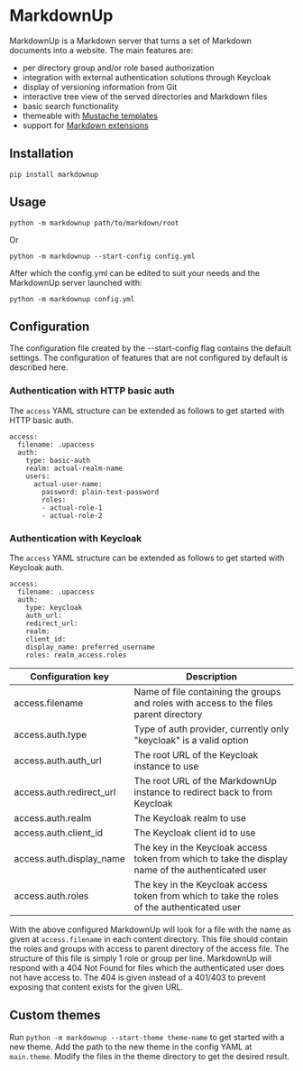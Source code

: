 # MarkdownUp

MarkdownUp is a Markdown server that turns a set of Markdown documents into a website.
The main features are:

- per directory group and/or role based authorization
- integration with external authentication solutions through Keycloak
- display of versioning information from Git
- interactive tree view of the served directories and Markdown files
- basic search functionality
- themeable with [Mustache templates](https://mustache.github.io/)
- support for [Markdown extensions](https://python-markdown.github.io/extensions/)


## Installation

`pip install markdownup`


## Usage

`python -m markdownup path/to/markdown/root`

Or

`python -m markdownup --start-config config.yml`

After which the config.yml can be edited to suit your needs and the MarkdownUp server launched with:

`python -m markdownup config.yml`


## Configuration

The configuration file created by the --start-config flag contains the default settings.
The configuration of features that are not configured by default is described here.


### Authentication with HTTP basic auth

The `access` YAML structure can be extended as follows to get started with HTTP basic auth.

```
access:
  filename: .upaccess
  auth:
    type: basic-auth
    realm: actual-realm-name
    users:
      actual-user-name:
        password: plain-text-password
        roles:
        - actual-role-1
        - actual-role-2
```


### Authentication with Keycloak

The `access` YAML structure can be extended as follows to get started with Keycloak auth.

```
access:
  filename: .upaccess
  auth:
    type: keycloak
    auth_url: 
    redirect_url: 
    realm: 
    client_id: 
    display_name: preferred_username
    roles: realm_access.roles
```

|Configuration key       |Description                                                                                       |
|------------------------|--------------------------------------------------------------------------------------------------|
|access.filename         |Name of file containing the groups and roles with access to the files parent directory            |
|access.auth.type        |Type of auth provider, currently only "keycloak" is a valid option                                |
|access.auth.auth_url    |The root URL of the Keycloak instance to use                                                      |
|access.auth.redirect_url|The root URL of the MarkdownUp instance to redirect back to from Keycloak                         |
|access.auth.realm       |The Keycloak realm to use                                                                         |
|access.auth.client_id   |The Keycloak client id to use                                                                     |
|access.auth.display_name|The key in the Keycloak access token from which to take the display name of the authenticated user|
|access.auth.roles       |The key in the Keycloak access token from which to take the roles of the authenticated user       |

With the above configured MarkdownUp will look for a file with the name as given at `access.filename` in each content directory.
This file should contain the roles and groups with access to parent directory of the access file.
The structure of this file is simply 1 role or group per line.
MarkdownUp will respond with a 404 Not Found for files which the authenticated user does not have access to.
The 404 is given instead of a 401/403 to prevent exposing that content exists for the given URL.


## Custom themes

Run `python -m markdownup --start-theme theme-name` to get started with a new theme.
Add the path to the new theme in the config YAML at `main.theme`.
Modify the files in the theme directory to get the desired result.
